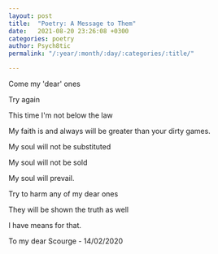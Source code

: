 ```yaml
---
layout: post
title:  "Poetry: A Message to Them"
date:   2021-08-20 23:26:08 +0300
categories: poetry
author: Psych8tic
permalink: "/:year/:month/:day/:categories/:title/"

---
```

Come my 'dear' ones

Try again

This time I'm not below the law

My faith is and always will be greater than your dirty games.

My soul will not be substituted

My soul will not be sold

My soul will prevail.

Try to harm any of my dear ones

They will be shown the truth as well

I have means for that.

>
To my dear Scourge - 14/02/2020
